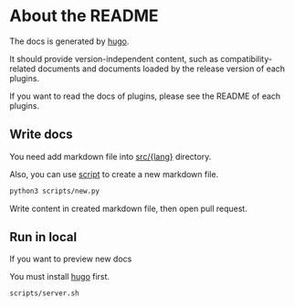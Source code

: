 # About the README

The docs is generated by [hugo][].

It should provide version-independent content,
such as compatibility-related documents and documents loaded by the release version of each plugins.

If you want to read the docs of plugins, please see the README of each plugins.

## Write docs

You need add markdown file into [src/{lang}](./src/) directory.

Also, you can use [script](./scripts/new.py) to create a new markdown file.

```bash
python3 scripts/new.py
```

Write content in created markdown file, then open pull request.

## Run in local

If you want to preview new docs

You must install [hugo][] first.

```bash
scripts/server.sh
```

[hugo]: https://gohugo.io/
